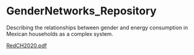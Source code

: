 # GenderNetworks_Repository

Describing the relationships between gender and energy consumption in Mexican households as a complex system. 

[RedCH2020.pdf](https://github.com/MemoOlv/GenderNetworks_Repository/files/8081725/RedCH2020.pdf)
